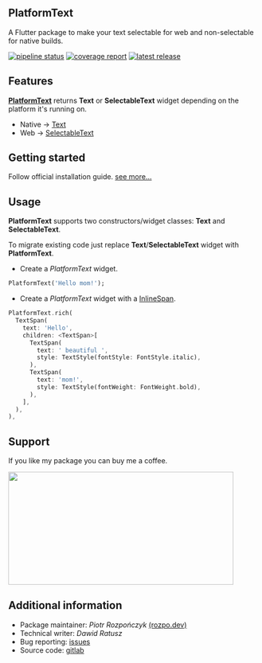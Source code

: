 <!-- 
This README describes the package. If you publish this package to pub.dev,
this README's contents appear on the landing page for your package.

For information about how to write a good package README, see the guide for
[writing package pages](https://dart.dev/guides/libraries/writing-package-pages). 

For general information about developing packages, see the Dart guide for
[creating packages](https://dart.dev/guides/libraries/create-library-packages)
and the Flutter guide for
[developing packages and plugins](https://flutter.dev/developing-packages). 
-->

## PlatformText

A Flutter package to make your text selectable for web and non-selectable for native builds.

[![pipeline status](https://gitlab.com/rozpo.dev/platform_text/badges/main/pipeline.svg)](https://gitlab.com/rozpo.dev/platform_text)
[![coverage report](https://gitlab.com/rozpo.dev/platform_text/badges/main/coverage.svg)](https://gitlab.com/rozpo.dev/platform_text/-/jobs)
[![latest release](https://gitlab.com/rozpo.dev/platform_text/-/badges/release.svg)](https://gitlab.com/rozpo.dev/platform_text/-/releases)

## Features

[__PlatformText__](https://pub.dev/documentation/platform_text/latest/platform_text/PlatformText-class.html) returns __Text__ or __SelectableText__ widget depending on the platform it's running on.
- Native &rarr; [Text](https://api.flutter.dev/flutter/widgets/Text-class.html)
- Web &rarr; [SelectableText](https://api.flutter.dev/flutter/material/SelectableText-class.html)

## Getting started

Follow official installation guide. [see more...](https://pub.dev/packages/platform_text/install)

## Usage

__PlatformText__ supports two constructors/widget classes: __Text__ and __SelectableText__.

To migrate existing code just replace __Text__/__SelectableText__ widget with __PlatformText__.

- Create a _PlatformText_ widget.

```dart
PlatformText('Hello mom!');
```

- Create a _PlatformText_ widget with a [InlineSpan](https://api.flutter.dev/flutter/painting/InlineSpan-class.html).

```dart
PlatformText.rich(
  TextSpan(
    text: 'Hello',
    children: <TextSpan>[
      TextSpan(
        text: ' beautiful ',
        style: TextStyle(fontStyle: FontStyle.italic),
      ),
      TextSpan(
        text: 'mom!',
        style: TextStyle(fontWeight: FontWeight.bold),
      ),
    ],
  ),
),
```
## Support

If you like my package you can buy me a coffee.

<a href="https://www.buymeacoffee.com/rozpo.dev"><img src="https://img.buymeacoffee.com/api/?url=aHR0cHM6Ly9jZG4uYnV5bWVhY29mZmVlLmNvbS91cGxvYWRzL3Byb2ZpbGVfcGljdHVyZXMvMjAyMi8wMy9GYXBDamRkWUltZkFPSElsLnBuZ0AzMDB3XzBlLndlYnA=&creator=Piotr+Rozpo%C5%84czyk&design_code=1&design_color=%23ff813f&slug=rozpo.dev" width="452" height=227></a>

## Additional information

- Package maintainer: _Piotr Rozpończyk_ [(rozpo.dev)](https://rozpo.dev)
- Technical writer: _Dawid Ratusz_
- Bug reporting: [issues](https://gitlab.com/rozpo.dev/platform_text/-/issues)
- Source code: [gitlab](https://gitlab.com/rozpo.dev/platform_text)